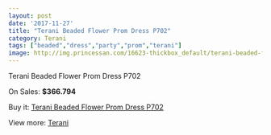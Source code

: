 ```yaml
---
layout: post
date: '2017-11-27'
title: "Terani Beaded Flower Prom Dress P702"
category: Terani
tags: ["beaded","dress","party","prom","terani"]
image: http://img.princessan.com/16623-thickbox_default/terani-beaded-flower-prom-dress-p702.jpg
---
```

Terani Beaded Flower Prom Dress P702

On Sales: **$366.794**
<a href="https://www.princessan.com/en/terani/7850-terani-beaded-flower-prom-dress-p702.html"><amp-img layout="responsive" width="600" height="600" src="//img.princessan.com/16623-thickbox_default/terani-beaded-flower-prom-dress-p702.jpg" alt="Terani Beaded Flower Prom Dress P702 0" /></a>
<a href="https://www.princessan.com/en/terani/7850-terani-beaded-flower-prom-dress-p702.html"><amp-img layout="responsive" width="600" height="600" src="//img.princessan.com/16624-thickbox_default/terani-beaded-flower-prom-dress-p702.jpg" alt="Terani Beaded Flower Prom Dress P702 1" /></a>

Buy it: [Terani Beaded Flower Prom Dress P702](https://www.princessan.com/en/terani/7850-terani-beaded-flower-prom-dress-p702.html "Terani Beaded Flower Prom Dress P702")

View more: [Terani](https://www.princessan.com/en/64-terani "Terani")